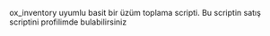 ox_inventory uyumlu basit bir üzüm toplama scripti. Bu scriptin satış scriptini profilimde bulabilirsiniz
